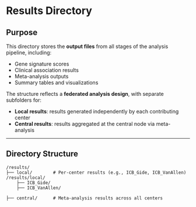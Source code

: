 # Results Directory

## Purpose

This directory stores the **output files** from all stages of the analysis pipeline, including:

- Gene signature scores
- Clinical association results
- Meta-analysis outputs
- Summary tables and visualizations

The structure reflects a **federated analysis design**, with separate subfolders for:
- **Local results**: results generated independently by each contributing center
- **Central results**: results aggregated at the central node via meta-analysis

---

## Directory Structure

```console
/results/
├── local/        # Per-center results (e.g., ICB_Gide, ICB_VanAllen)
/results/local/
    ├── ICB_Gide/
    ├── ICB_VanAllen/

├── central/      # Meta-analysis results across all centers

